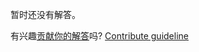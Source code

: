 
暂时还没有解答。

有兴趣[贡献你的解答](https://github.com/BFEdev/BFE.dev-solutions/blob/main/quiz/object-groupby_zh.md)吗? [Contribute guideline](https://github.com/BFEdev/BFE.dev-solutions#how-to-contribute)
